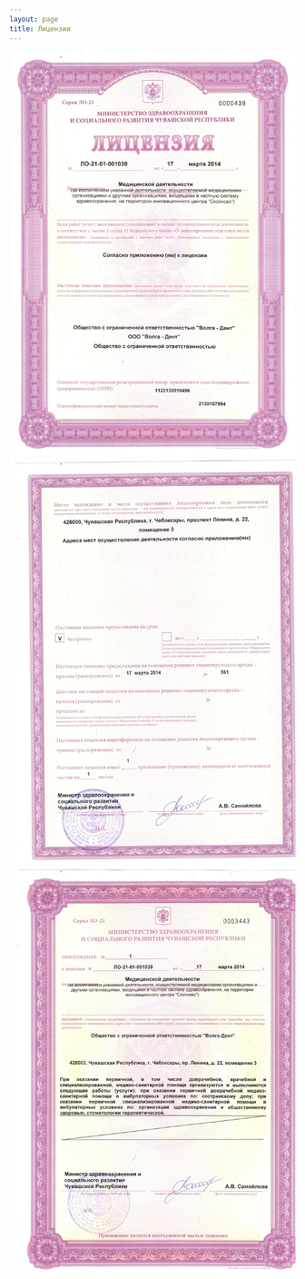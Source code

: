 ```yaml
---
layout: page
title: Лицензии
---
```

![text](/images/l1.jpg)
![text](/images/l2.jpg)
![text](/images/l3.jpg)
